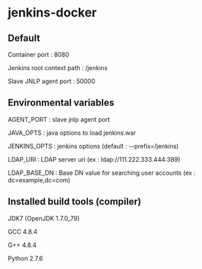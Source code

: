 jenkins-docker
==============

Default
-------
Container port : 8080

Jenkins root context path : /jenkins

Slave JNLP agent port : 50000

Environmental variables
-----------------------

AGENT_PORT : slave jnlp agent port

JAVA_OPTS : java options to load jenkins.war

JENKINS_OPTS : jenkins options (default : --prefix=/jenkins)

LDAP_URI : LDAP server uri (ex : ldap://111.222.333.444:389)

LDAP_BASE_DN : Base DN value for searching user accounts (ex : dc=example,dc=com)

Installed build tools (compiler)
--------------------------------

JDK7 (OpenJDK 1.7.0_79)

GCC 4.8.4

G++ 4.8.4

Python 2.7.6

